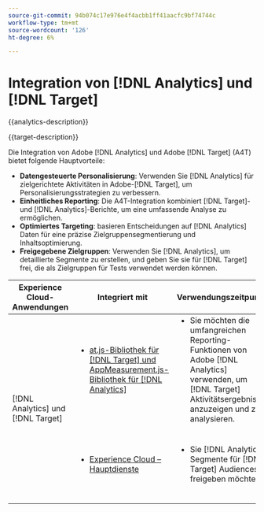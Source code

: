 ```yaml
---
source-git-commit: 94b074c17e976e4f4acbb1ff41aacfc9bf74744c
workflow-type: tm+mt
source-wordcount: '126'
ht-degree: 6%

---
```



# Integration von [!DNL Analytics] und [!DNL Target]

{{analytics-description}}

{{target-description}}

Die Integration von Adobe [!DNL Analytics] und Adobe [!DNL Target] (A4T) bietet folgende Hauptvorteile:

+ **Datengesteuerte Personalisierung**: Verwenden Sie [!DNL Analytics] für zielgerichtete Aktivitäten in Adobe-[!DNL Target], um Personalisierungsstrategien zu verbessern.
+ **Einheitliches Reporting**: Die A4T-Integration kombiniert [!DNL Target]- und [!DNL Analytics]-Berichte, um eine umfassende Analyse zu ermöglichen.
+ **Optimiertes Targeting**: basieren Entscheidungen auf [!DNL Analytics] Daten für eine präzise Zielgruppensegmentierung und Inhaltsoptimierung.
+ **Freigegebene Zielgruppen**: Verwenden Sie [!DNL Analytics], um detaillierte Segmente zu erstellen, und geben Sie sie für [!DNL Target] frei, die als Zielgruppen für Tests verwendet werden können.

<table>
    <thead>
            <tr>
                <th>Experience Cloud-Anwendungen</th>
                <th>Integriert mit</th>
                <th>Verwendungszeitpunkt</th>
                <th>Häufige Anwendungsfälle</th>
            </tr>
    </thead>
    <tbody>
        <tr>
            <td rowspan="2">[!DNL Analytics] und [!DNL Target]</td>
            <td>
                <ul style="margin-top: 0;">
                    <li><a href="../../integrations/tutorials/analytics-target/analytics-target.md" target="_blank" rel="noreferrer">at.js-Bibliothek für [!DNL Target] und AppMeasurement.js-Bibliothek für [!DNL Analytics]</a></li>
                </ul>
            </td>
            <td>
                <ul style="margin-top: 0;">
                    <li>Sie möchten die umfangreichen Reporting-Funktionen von Adobe [!DNL Analytics] verwenden, um [!DNL Target] Aktivitätsergebnisse anzuzeigen und zu analysieren.</li>
                </ul>
            </td>
            <td>
                <ul style="margin-top: 0;">
                    <li>Empfehlungen für personalisierte Inhalte.</li>
                    <li>A/B-Tests und -Optimierung.</li>
                </ul>
            </td>
        </tr>
        <tr>
            <td>
                <ul style="margin-top: 0;">
                    <li><a href="https://experienceleague.adobe.com/docs/target/using/integrate/mmp.html" target="_blank" rel="noreferrer">Experience Cloud – Hauptdienste</a></li>
                </ul>
            </td>
            <td>
                <ul style="margin-top: 0;">
                    <li>Sie [!DNL Analytics] Segmente für [!DNL Target] Audiences freigeben möchten.</li>
                </ul>
            </td>
            <td>
                <ul style="margin-top: 0;">
                    <li>Freigeben von Konvertersegmenten</li>
                    <li>Freigeben von Inhaltsaffinitätssegmenten</li>
                    <li>Segmentbasierte zielgerichtete Erlebnisse.</li>
                </ul>
            </td>
        </tr>
    </tbody>
</table>
